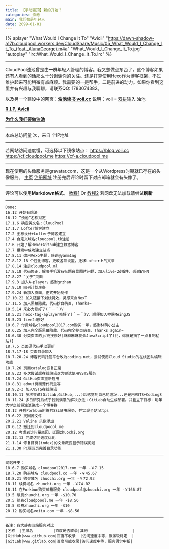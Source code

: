 ```yaml
---
title: 【手动置顶】新的开始？
categories: 浊池
main: 我们都是年轻人
date: 2099-01-01
---
```

{% aplayer "What Would I Change It To" "Avicii" "https://dawn-shadow-a17b.cloudpool.workers.dev/CloudShare/Music/05_What_Would_I_Change_It_To_(feat._AlunaGeorge).m4a" "What_Would_I_Change_It_To.jpg" "autoplay" "lrc:What_Would_I_Change_It_To.lrc" %}

---

CloudPool浊池曾是由~~一群~~年轻人管理的博客。我又想做点东西了，这个博客如果还有人看到的话那么十分谢谢你的关注。还是打算使用Hexo作为博客框架，不过维护起来可能稍微有点麻烦。我需要的一是帮手，二是前进的动力。如果你看到这里并有兴趣与我聊聊，请联系QQ: 1783074382。

以及另一个建设中的网页：**[浊池读书 voii.cc](https://voii.cc)**
说明：voii = [双拼](Wiki_Screenshot.png)输入 浊池

**[R.I.P, Avicii](http://avicii.com/)**

**[为什么我们要做浊池](/About/why_we_make_it/)**

---

本站总访问量 <span id="busuanzi_value_site_pv"></span> 次，来自 <span id="busuanzi_value_site_uv"></span> 个IP地址<br/>

---

若网站访问速度慢，可选择以下镜像站点：
<https://blog.voii.cc>
<https://cf.cloudpool.me>
<https://cf-a.cloudpool.me>

---

现在使用的头像服务是gravatar.com，这是一个从Wordpress时期就已存在的头像服务。
[主页](https://en.gravatar.com)
[注册网址](https://wordpress.com/start/wpcc/oauth2-user/zh-cn)
注册完后评论时留下对应邮箱就会有头像了。

---

评论可以使用**Markdown格式**。
[教程1](https://www.runoob.com/markdown/md-tutorial.html) Or [教程2](https://markdown.tw)
若网盘无法加载请尝试**刷新**

---

    Done:
    16.12 开始有想法
    16.12 “浊池”名称拟定
    17.1.6 确定英文名：CloudPool
    17.1.7 Lofter博客建立
    17.2 图标设计+Lofter子博客建立
    17.4 自定义域名cloudpool.tk注册
    17.6 开始了解Hexo+Github建立静态博客
    17.7 摸索中成功建立站点
    17.8.11 改用Vexo主题，感谢@yanm1ng
    17.8.12-18 个性化博客，更改各项设置，迁移Lofter上的文章
    17.8.14 注册cloudpool.ml
    17.8.18 代码修正，解决手机没有标题背景图片问题，加入live-2d插件，感谢EYHN
    17.8.27 “关于”页面
    17.9.3 加入A-player，感谢grzhan
    17.9.10 网刊计划准备
    17.9.24 新加入页面，正式开始制作
    17.10.22 加入链接下划线特效，灵感来自NexT
    17.11.5 加入黑幕隐藏，代码抄自萌百，Thanks~
    18.5.14 来必力修好了(＾－＾)V
    18.5.21 hexo-tag-aplayer修好了(＾－＾)V，顺便加入神器MeingJS
    18.5.23 live2d修好
    18.6.7 付费域名cloudpool2017.com购买一年，感谢林萌小公主
    18.6.25 加入完全版黑幕隐藏，代码完全抄自萌百，Thanks again~
    18.6.30 分类页面的js链接修好[麻麻麻麻我会JavaScript了(屁，你就是搞了一点复制粘贴)]
    18.7.5 页面源代码手动更新
    18.7.17-18 页面目录加入
    18.7.20-24 博客代码托管平台改为coding.net，尝试使用Cloud Studio的在线团队编辑功能
    18.7.26 页面catalog恢复正常
    18.8.23 多次尝试后在线编辑改为尝试使用VSTS服务
    18.7.24 GitHub页面重新启用
    18.8.31 adout页面源代码重写
    18.9.2-3 加入VSTS在线编辑
    18.10.11 多次尝试(GitLab,GitHub,...)后感觉到自己的垃圾...还是用VSTS+Coding8
    18.11.24 多日研究后终于找到满意的解决办法：GitLab自动生成部署。并且立下目标：明年大学之前将浊池建成一个博客群
    18.12 开启Porkbun附赠的SSL证书服务，并实现全站https
    19.6.22 找回源文件
    20.2.21 Valine 头像添加
    20.6.12 搬迁到cloudpoool.me
    20.12 考虑到访问量原因，迁回zhuochi.org
    20.12.13 完成访问速度优化
    21.1.14 修复首页(index)的文章概要显示错误问题
    21.1.30 PC端网页完善目录功能
---
    网站开支：
    18.6.7 购买域名 cloudpool2017.com 一年 -￥7.15
    18.7.20 购买域名 cloudpool.co 一年 -￥45.67
    18.8.21 购买域名 zhuochi.org 一年 -￥72.93
    18.11 续费域名 zhuochi.org 一年 -￥74.02
    18.11 在Porkbun购买邮箱服务 cloudpool@zhuochi.org 一年 -￥166.87
    19.5 续费zhuochi.org 一年 -$10.70
    20.5 续费cloudpoool.me 一年 -$8.56
    20.5 续费zhuochi.org 一年 -$10
    20.12 购买域名voiiu.com 一年 -$8.56
---
    备注：各大静态网站服务对比
    |名称  |主域名         |百度是否收录|其他                    |
    |GitHub|www.github.com|百度不收录  |访问速度中等，服务较稳定  |
    |GitLab|www.gitlab.com|百度可能收录|访问速度中等，服务偶尔中断|


